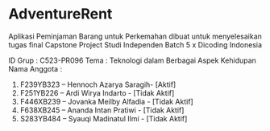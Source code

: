 # AdventureRent

Aplikasi Peminjaman Barang untuk Perkemahan
dibuat untuk menyelesaikan tugas final Capstone Project
Studi Independen Batch 5 x Dicoding Indonesia

ID Grup : C523-PR096
Tema : Teknologi dalam Berbagai Aspek Kehidupan
Nama Anggota :

1. F239YB323 – Hennoch Azarya Saragih- [Aktif]
2. F251YB226 – Ardi Wirya Indarto - [Tidak Aktif]
3. F446XB239 – Jovanka Meilby Alfadia - [Tidak Aktif]
4. F638XB245 – Ananda Intan Pratiwi - [Tidak Aktif]
5. S283YB484 – Syauqi Madinatul Ilmi - [Tidak Aktif]
